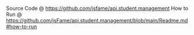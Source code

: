 Source Code @ https://github.com/jsfame/api.student.management
How to Run @ https://github.com/jsFame/api.student.management/blob/main/Readme.md#how-to-run
